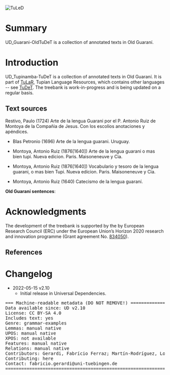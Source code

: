 ![TuLeD](not-to-release/mapNimu2.png)
# Summary

UD_Guarani-OldTuDeT is a collection of annotated texts in Old Guaraní.




# Introduction

UD_Tupinamba-TuDeT is a collection of annotated texts in Old Guaraní. It is part of [TuLaR](https://tular.clld.org), Tupían Language Resources, which contains other languages -- see [TuDeT](https://tular.clld.org/contributions/tudet). The treebank is work-in-progress and is being updated on a regular basis.



## Text sources

Restivo, Paulo (1724) Arte de la lengua Guarani por el P. Antonio Ruiz de Montoya de la Compañia de Jesus. Con los escolios anotaciones y apéndices.

* Blas Petronio (1696) Arte de la lengua guarani. Uruguay.

* Montoya, Antonio Ruiz (1876[1640]) Arte de la lengua guarani o mas bien tupi. Nueva edicion. Paris. Maisoneneuve y Cia.

* Montoya, Antonio Ruiz (1876[1640]) Vocabulario y tesoro de la lengua guarani, o mas bien Tupi. Nueva edicion. Paris. Maisoneneuve y Cia.

* Montoya, Antonio Ruiz (1640) Catecismo de la lengua guaraní.

**Old Guaraní sentences**:<br/>



# Acknowledgments

The development of the treebank is supported by the by European Research Council (ERC) under the European Union’s Horizon 2020 research and innovation programme (Grant agreement No. [834050](https://uni-tuebingen.de/fakultaeten/philosophische-fakultaet/fachbereiche/neuphilologie/seminar-fuer-sprachwissenschaft/arbeitsbereiche/allg-sprachwissenschaft/projekte/crosslingference/)).

## References


# Changelog

* 2022-05-15 v2.10
  * Initial release in Universal Dependencies.


<pre>
=== Machine-readable metadata (DO NOT REMOVE!) ================================
Data available since: UD v2.10
License: CC BY-SA 4.0
Includes text: yes
Genre: grammar-examples
Lemmas: manual native
UPOS: manual native
XPOS: not available
Features: manual native
Relations: manual native
Contributors: Gerardi, Fabrício Ferraz; Martín-Rodríguez, Lorena
Contributing: here
Contact: fabricio.gerardi@uni-tuebingen.de
===============================================================================
</pre>
